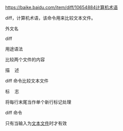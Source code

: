 https://baike.baidu.com/item/diff/10654884计算机术语

diff，计算机术语，该命令用来比较文本文件。

外文名

diff

用途语法

比较两个文件的内容

描    述

diff 命令比较文本文件

标    志

将每行末尾当作单个新行标记处理

diff 命令

只有当输入为[文本文件](https://baike.baidu.com/item/%E6%96%87%E6%9C%AC%E6%96%87%E4%BB%B6?fromModule=lemma_inlink)时才有效